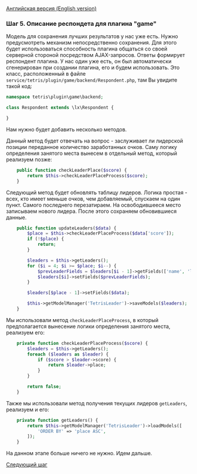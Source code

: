 [Английская версия (English version)](https://github.com/epicoon/lx-doc-articles/blob/master/en/app-dev/expl1/5_game_respondent.md)

### Шаг 5. Описание респондета для плагина "game"

Модель для сохранения лучших результатов у нас уже есть. Нужно предусмотреть механизм непосредственно сохранения. Для этого будет использоваться способность плагина общаться со своей серверной стороной посредством AJAX-запросов. Ответы формирует респондент плагина. У нас один уже есть, он был автоматически сгенерирован при создании плагина, его и будем использовать. Это класс, расположенный в файле `service/tetris/plugin/game/backend/Respondent.php`, там Вы увидите такой код:
```php
namespace tetris\plugin\game\backend;

class Respondent extends \lx\Respondent {

}

```
Нам нужно будет добавить несколько методов.

Данный метод будет отвечать на вопрос - заслуживает ли лидерской позиции переданное количество заработанных очков. Саму логику определения занятого места вынесем в отдельный метод, который реализуем позже:
```php
	public function checkLeaderPlace($score) {
		return $this->checkLeaderPlaceProcess($score);
	}
```

Следующий метод будет обновлять таблицу лидеров. Логика простая - всех, кто имеет меньше очков, чем добавляемый, спускаем на один пункт. Самого последнего перезатираем. На освободившееся место записываем нового лидера. После этого сохраняем обновившиеся данные.
```php
	public function updateLeaders($data) {
		$place = $this->checkLeaderPlaceProcess($data['score']);
		if (!$place) {
			return;
		}

		$leaders = $this->getLeaders();
		for ($i = 4; $i >= $place; $i--) {
			$prevLeaderFields = $leaders[$i - 1]->getFields(['name', 'level', 'score']);
			$leaders[$i]->setFields($prevLeaderFields);			
		}

		$leaders[$place - 1]->setFields($data);

		$this->getModelManager('TetrisLeader')->saveModels($leaders);
	}
```

Мы использовали метод `checkLeaderPlaceProcess`, в который предполагается вынесение логики определения занятого места, реализуем его:
```php
	private function checkLeaderPlaceProcess($score) {
		$leaders = $this->getLeaders();
		foreach ($leaders as $leader) {
			if ($score > $leader->score) {
				return $leader->place;
			}
		}

		return false;
	}
```

Также мы использовали метод получения текущих лидеров `getLeaders`, реализуем и его:
```php
	private function getLeaders() {
		return $this->getModelManager('TetrisLeader')->loadModels([
			'ORDER BY' => 'place ASC',
		]);
	}
```

На данном этапе больше ничего не нужно. Идем дальше.

[Следующий шаг](https://github.com/epicoon/lx-doc-articles/blob/master/ru/app-dev/expl1/6_Map.md)
